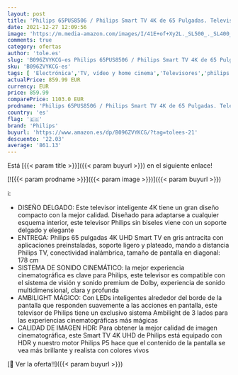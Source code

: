 ```yaml
---
layout: post
title: 'Philips 65PUS8506 / Philips Smart TV 4K de 65 Pulgadas. Televisión LED UHD Ideal para Netflix  Youtube y Gaming/Asistente de Google y Alexa/Android TV  Ambilight  HDR  Dolby Vision y Dolby Atmos'
date: 2021-12-27 12:09:56
image: 'https://m.media-amazon.com/images/I/41E+of+Xy2L._SL500_._SL400_.jpg'
comments: true
category: ofertas
author: 'tole.es'
slug: 'B096ZVYKCG-es Philips 65PUS8506 / Philips Smart TV 4K de 65 Pulgadas....'
sku: 'B096ZVYKCG-es'
tags: [ 'Electrónica','TV, vídeo y home cinema','Televisores','philips','smart','tv', ]
actualPrice: 859.99 EUR
currency: EUR
price: 859.99
comparePrice: 1103.0 EUR
prodname: 'Philips 65PUS8506 / Philips Smart TV 4K de 65 Pulgadas. Televisión LED UHD Ideal para Netflix  Youtube y Gaming/Asistente de Google y Alexa/Android TV  Ambilight  HDR  Dolby Vision y Dolby Atmos'
country: 'es'
flag: '🇪🇸'
brand: 'Philips'
buyurl: 'https://www.amazon.es/dp/B096ZVYKCG/?tag=tolees-21'
descuento: '22.03'
average: '861.13'
---
```


Está [{{< param title >}}]({{< param buyurl >}}) en el siguiente enlace!

[![{{< param prodname >}}]({{< param image >}})]({{< param buyurl >}})

ℹ️:

- DISEÑO DELGADO: Este televisor inteligente 4K tiene un gran diseño compacto con la mejor calidad. Diseñado para adaptarse a cualquier esquema interior, este televisor Philips sin biseles viene con un soporte delgado y elegante
- ENTREGA: Philips 65 pulgadas 4K UHD Smart TV en gris antracita con aplicaciones preinstaladas, soporte ligero y plateado, mando a distancia Philips TV, conectividad inalámbrica, tamaño de pantalla en diagonal: 178 cm
- SISTEMA DE SONIDO CINEMÁTICO: la mejor experiencia cinematográfica es clave para Philips, este televisor es compatible con el sistema de visión y sonido premium de Dolby, experiencia de sonido multidimensional, clara y profunda
- AMBILIGHT MÁGICO: Con LEDs inteligentes alrededor del borde de la pantalla que responden suavemente a las acciones en pantalla, este televisor de Philips tiene un exclusivo sistema Ambilight de 3 lados para las experiencias cinematográficas más mágicas
- CALIDAD DE IMAGEN HDR: Para obtener la mejor calidad de imagen cinematográfica, este Smart TV 4K UHD de Philips está equipado con HDR y nuestro motor Philips P5 hace que el contenido de la pantalla se vea más brillante y realista con colores vivos

[🛒 Ver la oferta!!]({{< param buyurl >}})
